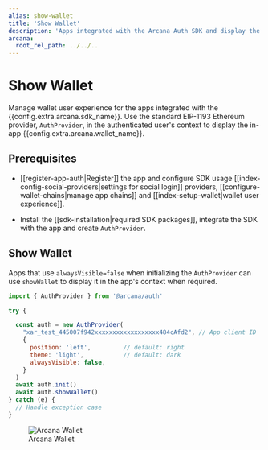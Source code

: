 ```yaml
---
alias: show-wallet
title: 'Show Wallet'
description: 'Apps integrated with the Arcana Auth SDK and display the wallet using the Web3 wallet operation supported by the in-app Arcana wallet.'
arcana:
  root_rel_path: ../../..
---
```


# Show Wallet

Manage wallet user experience for the apps integrated with the {{config.extra.arcana.sdk_name}}. Use the standard EIP-1193 Ethereum provider, `AuthProvider`, in the authenticated user's context to display the in-app {{config.extra.arcana.wallet_name}}.

## Prerequisites

* [[register-app-auth|Register]] the app and configure SDK usage [[index-config-social-providers|settings for social login]] providers, [[configure-wallet-chains|manage app chains]] and [[index-setup-wallet|wallet user experience]].

* Install the [[sdk-installation|required SDK packages]], integrate the SDK with the app and create `AuthProvider`. 

## Show Wallet

Apps that use `alwaysVisible=false` when initializing the `AuthProvider` can use `showWallet` to display it in the app's context when required.

```js
import { AuthProvider } from '@arcana/auth'

try {

  const auth = new AuthProvider(
    "xar_test_445007f942xxxxxxxxxxxxxxxxxx484cAfd2", // App client ID
    { 
      position: 'left',         // default: right
      theme: 'light',           // default: dark
      alwaysVisible: false, 
    } 
  )
  await auth.init()
  await auth.showWallet()
} catch (e) {
  // Handle exception case
}
```

<figure markdown="span">
  <img src="{{config.extra.arcana.img_dir}}/an_wallet_home.{{config.extra.arcana.img_png}}" alt="Arcana Wallet" class="an-screenshots-noeffects width_35pc"/>
  <figcaption>Arcana Wallet</figcaption>
</figure>